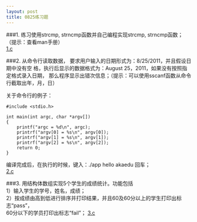 ```yaml
---
layout: post
title: 0825练习题
---
```

###1.
练习使用strcmp, strncmp函数并自己编程实现strcmp, strncmp函数；<br>
（提示：查看man手册）<br><a href="./1.c">1.c</a>

###2.
从命令行读取数据， 要求用户输入的日期形式为：8/25/2011，并且假设日期中没有空
格，执行后显示的数据格式为：August 25，2011，如果没有按照指定格式录入日期，
那么程序显示出错次信息；（提示：可以使用sscanf函数从命令行截取出年，月，日）<br>

关于命令行的例子：

	#include <stdio.h>
	
	int main(int argc, char *argv[])
	{
		printf("argc = %d\n", argc);
		printrf("argv[0] = %s\n", argv[0]);
		printrf("argv[1] = %s\n", argv[1]);
		printrf("argv[2] = %s\n", argv[2]);
		return 0;
	}

编译完成后，在执行的时候，键入：./app hello akaedu 回车；<br><a href="./2.c">2.c</a>

###3.
用结构体数组实现5个学生的成绩统计。功能包括<br>
1）输入学生的学号，姓名，成绩；<br>
2）按成绩由高到低进行排序并打印结果，并且60及60分以上的学生打印出标志“pass”，<br>
60分以下的学员打印出标志“fail”；
<a href="./3.c">3.c</a>

